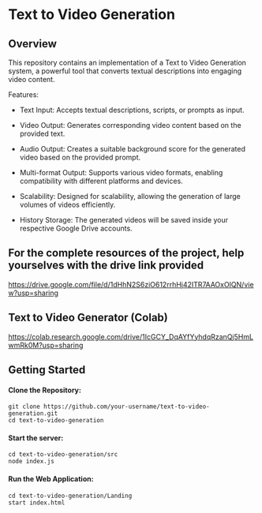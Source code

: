 # Text to Video Generation
## Overview
This repository contains an implementation of a Text to Video Generation system, a powerful tool that converts textual descriptions into engaging video content. 

Features:
- Text Input: Accepts textual descriptions, scripts, or prompts as input.

- Video Output: Generates corresponding video content based on the provided text.

- Audio Output: Creates a suitable background score for the generated video based on the provided prompt.

- Multi-format Output: Supports various video formats, enabling compatibility with different platforms and devices.

- Scalability: Designed for scalability, allowing the generation of large volumes of videos efficiently.

- History Storage: The generated videos will be saved inside your respective Google Drive accounts.


## For the complete resources of the project, help yourselves with the drive link provided
https://drive.google.com/file/d/1dHhN2S6ziO612rrhHj42ITR7AAOxOIQN/view?usp=sharing


## Text to Video Generator (Colab)
https://colab.research.google.com/drive/1IcGCY_DqAYfYyhdqRzanQj5HmLwmRk0M?usp=sharing


## Getting Started

#### Clone the Repository: 
    git clone https://github.com/your-username/text-to-video-generation.git
    cd text-to-video-generation


#### Start the server:
    cd text-to-video-generation/src
    node index.js

#### Run the Web Application:
    cd text-to-video-generation/Landing
    start index.html

